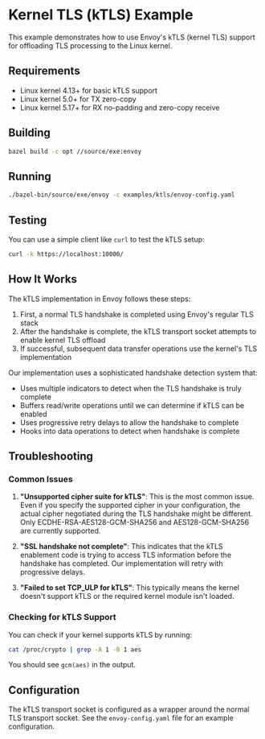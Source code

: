 # Kernel TLS (kTLS) Example

This example demonstrates how to use Envoy's kTLS (kernel TLS) support for offloading TLS processing to the Linux kernel.

## Requirements

- Linux kernel 4.13+ for basic kTLS support
- Linux kernel 5.0+ for TX zero-copy
- Linux kernel 5.17+ for RX no-padding and zero-copy receive

## Building

```bash
bazel build -c opt //source/exe:envoy
```

## Running

```bash
./bazel-bin/source/exe/envoy -c examples/ktls/envoy-config.yaml
```

## Testing

You can use a simple client like `curl` to test the kTLS setup:

```bash
curl -k https://localhost:10000/
```

## How It Works

The kTLS implementation in Envoy follows these steps:

1. First, a normal TLS handshake is completed using Envoy's regular TLS stack
2. After the handshake is complete, the kTLS transport socket attempts to enable kernel TLS offload
3. If successful, subsequent data transfer operations use the kernel's TLS implementation

Our implementation uses a sophisticated handshake detection system that:
- Uses multiple indicators to detect when the TLS handshake is truly complete
- Buffers read/write operations until we can determine if kTLS can be enabled
- Uses progressive retry delays to allow the handshake to complete
- Hooks into data operations to detect when handshake is complete

## Troubleshooting

### Common Issues

1. **"Unsupported cipher suite for kTLS"**: This is the most common issue. Even if you specify the supported cipher in your configuration, the actual cipher negotiated during the TLS handshake might be different. Only ECDHE-RSA-AES128-GCM-SHA256 and AES128-GCM-SHA256 are currently supported.

2. **"SSL handshake not complete"**: This indicates that the kTLS enablement code is trying to access TLS information before the handshake has completed. Our implementation will retry with progressive delays.

3. **"Failed to set TCP_ULP for kTLS"**: This typically means the kernel doesn't support kTLS or the required kernel module isn't loaded.

### Checking for kTLS Support

You can check if your kernel supports kTLS by running:

```bash
cat /proc/crypto | grep -A 1 -B 1 aes
```

You should see `gcm(aes)` in the output.

## Configuration

The kTLS transport socket is configured as a wrapper around the normal TLS transport socket. See the `envoy-config.yaml` file for an example configuration. 